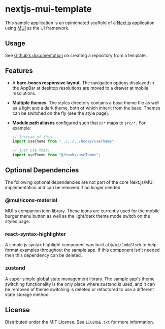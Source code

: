 # nextjs-mui-template

This sample application is an opinionated scaffold of
a [Next.js](https://nextjs.org) application using [MUI](https://mui.com/) as the UI framework.

## Usage

See [Github's documentation](https://docs.github.com/en/repositories/creating-and-managing-repositories/creating-a-repository-from-a-template) on creating a repository from a template.

## Features

- A **bare-bones responsive layout**. The navigation options displayed in the AppBar at desktop resolutions are moved to a drawer at mobile resolutions.
- **Multiple themes**. The styles directory contains a base theme file as well as a light and a dark theme, both of which inherit from the base. Themes can be switched on the fly (see the style page).
- **Module path aliases** configured such that `@/*` maps to `src/*.` For example:

  ```js
  // Instead of this...
  import useTheme from "../../../hooks/useTheme";

  // just use this!
  import useTheme from "@/hooks/useTheme";
  ```

## Optional Dependencies

The following optional dependencies are not part of the core Next.js/MUI implementation and can be removed if no longer needed.

### @mui/icons-material

MUI's companion icon library. These icons are currently used for the mobile burger menu button as well as the light/dark theme mode switch on the styles page.

### react-syntax-highlighter

A simple js syntax highlight component was built at `@/ui/CodeBlock` to help format examples throughout the sample app. If this component isn't needed then this dependency can be deleted.

### zustand

A super simple global state management library. The sample app's theme switching functionality is the only place where zustand is used, and it can be removed of theme switching is deleted or refactored to use a different state storage method.

## License

Distributed under the MIT License. See `LICENSE.txt` for more information.
